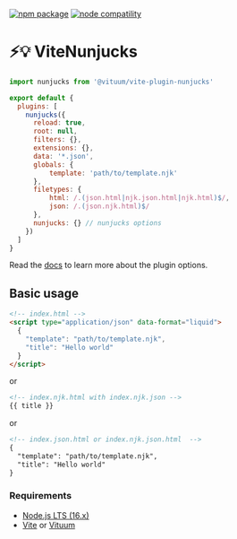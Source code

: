 <a href="https://npmjs.com/package/@vituum/vite-plugin-nunjucks"><img src="https://img.shields.io/npm/v/@vituum/vite-plugin-nunjucks.svg" alt="npm package"></a>
<a href="https://nodejs.org/en/about/releases/"><img src="https://img.shields.io/node/v/@vituum/vite-plugin-nunjucks.svg" alt="node compatility"></a>

# ⚡💡️ ViteNunjucks

```js
import nunjucks from '@vituum/vite-plugin-nunjucks'

export default {
  plugins: [
    nunjucks({
      reload: true, 
      root: null,
      filters: {},
      extensions: {},
      data: '*.json',
      globals: {
          template: 'path/to/template.njk'
      },
      filetypes: {
          html: /.(json.html|njk.json.html|njk.html)$/,
          json: /.(json.njk.html)$/
      },
      nunjucks: {} // nunjucks options
    })
  ]
}
```

Read the [docs](https://vituum.dev/config/integrations-options.html#vituum-nunjucks) to learn more about the plugin options.

## Basic usage

```html
<!-- index.html -->
<script type="application/json" data-format="liquid">
  {
    "template": "path/to/template.njk",
    "title": "Hello world"
  }
</script>
```
or
```html
<!-- index.njk.html with index.njk.json -->
{{ title }}
```
or
```html
<!-- index.json.html or index.njk.json.html  -->
{
  "template": "path/to/template.njk",
  "title": "Hello world"
}
```

### Requirements

- [Node.js LTS (16.x)](https://nodejs.org/en/download/)
- [Vite](https://vitejs.dev/) or [Vituum](https://vituum.dev/)
